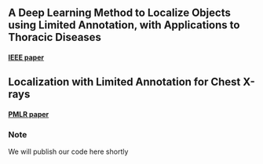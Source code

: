 ## A Deep Learning Method to Localize Objects using Limited Annotation, with Applications to Thoracic Diseases
#### [IEEE paper](https://ieeexplore.ieee.org/abstract/document/9416490)
## Localization with Limited Annotation for Chest X-rays
#### [PMLR paper](http://proceedings.mlr.press/v116/rozenberg20a.html)

### Note
We will publish our code here shortly
